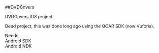##DVDCovers

DVDCovers iOS project

Dead project, this was done long ago using the QCAR SDK (now Vuforia). 

Needs: <br /> Android SDK <br />  Android NDK
